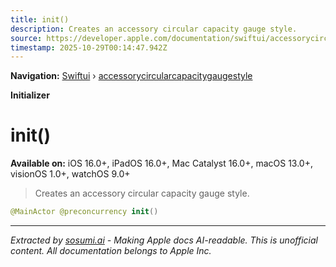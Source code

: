 ```yaml
---
title: init()
description: Creates an accessory circular capacity gauge style.
source: https://developer.apple.com/documentation/swiftui/accessorycircularcapacitygaugestyle/init()
timestamp: 2025-10-29T00:14:47.942Z
---
```


**Navigation:** [Swiftui](/documentation/swiftui) › [accessorycircularcapacitygaugestyle](/documentation/swiftui/accessorycircularcapacitygaugestyle)

**Initializer**

# init()

**Available on:** iOS 16.0+, iPadOS 16.0+, Mac Catalyst 16.0+, macOS 13.0+, visionOS 1.0+, watchOS 9.0+

> Creates an accessory circular capacity gauge style.

```swift
@MainActor @preconcurrency init()
```

---

*Extracted by [sosumi.ai](https://sosumi.ai) - Making Apple docs AI-readable.*
*This is unofficial content. All documentation belongs to Apple Inc.*
